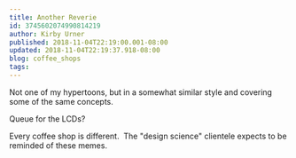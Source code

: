 ```yaml
---
title: Another Reverie
id: 3745602074990814219
author: Kirby Urner
published: 2018-11-04T22:19:00.001-08:00
updated: 2018-11-04T22:19:37.918-08:00
blog: coffee_shops
tags: 
---
```


Not one of my hypertoons, but in a somewhat similar style and covering some of the same concepts.

Queue for the LCDs?

Every coffee shop is different.  The "design science" clientele expects to be reminded of these memes.